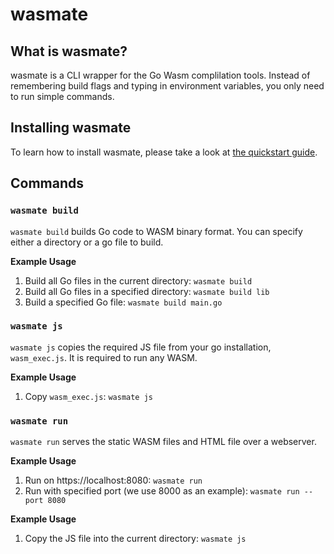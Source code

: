 # wasmate

## What is wasmate?
wasmate is a CLI wrapper for the Go Wasm complilation tools. Instead of remembering build flags and typing in environment variables, you only need to run simple commands.

## Installing wasmate
To learn how to install wasmate, please take a look at [the quickstart guide](QUICKSTART.md). 

## Commands

### `wasmate build`
`wasmate build` builds Go code to WASM binary format. You can specify either a directory or a go file to build.

__Example Usage__
1. Build all Go files in the current directory: ```wasmate build```
2. Build all Go files in a specified directory: ```wasmate build lib```
3. Build a specified Go file: ```wasmate build main.go```

### `wasmate js`
`wasmate js` copies the required JS file from your go installation, `wasm_exec.js`. It is required to run any WASM.

__Example Usage__
1. Copy `wasm_exec.js`: `wasmate js`

### `wasmate run`
`wasmate run` serves the static WASM files and HTML file over a webserver.

__Example Usage__
1. Run on https://localhost:8080: `wasmate run`
2. Run with specified port (we use 8000 as an example): `wasmate run --port 8080`

__Example Usage__
1. Copy the JS file into the current directory: ```wasmate js```

